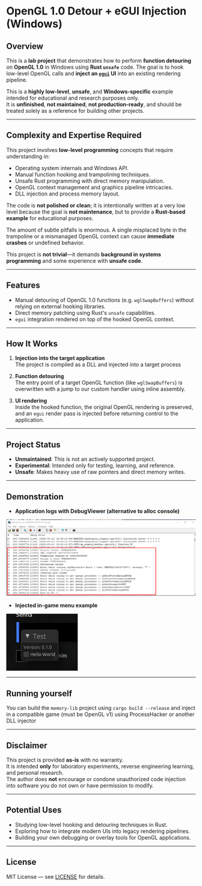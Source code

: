 # OpenGL 1.0 Detour + eGUI Injection (Windows)

## Overview

This is a **lab project** that demonstrates how to perform **function detouring** on **OpenGL 1.0** in Windows using **Rust `unsafe`** code.
The goal is to hook low-level OpenGL calls and **inject an [`egui`](https://github.com/emilk/egui) UI** into an existing rendering pipeline.

This is a **highly low-level**, **unsafe**, and **Windows-specific** example intended for educational and research purposes only.  
It is **unfinished**, **not maintained**, **not production-ready**, and should be treated solely as a reference for building other projects.

---

## Complexity and Expertise Required

This project involves **low-level programming** concepts that require understanding in:

- Operating system internals and Windows API.
- Manual function hooking and trampolining techniques.
- Unsafe Rust programming with direct memory manipulation.
- OpenGL context management and graphics pipeline intricacies.
- DLL injection and process memory layout.

The code is **not polished or clean**; it is intentionally written at a very low level because the goal is **not maintenance**, but to provide a **Rust-based example** for educational purposes.

The amount of subtle pitfalls is enormous. A single misplaced byte in the trampoline or a mismanaged OpenGL context can cause **immediate crashes** or undefined behavior.  

This project is **not trivial**—it demands **background in systems programming** and some experience with **unsafe code**.

---

## Features

- Manual detouring of OpenGL 1.0 functions (e.g. `wglSwapBuffers`) without relying on external hooking libraries.
- Direct memory patching using Rust's `unsafe` capabilities.
- `egui` integration rendered on top of the hooked OpenGL context.

---

## How It Works

1. **Injection into the target application**  
   The project is compiled as a DLL and injected into a target process

2. **Function detouring**  
   The entry point of a target OpenGL function (like `wglSwapBuffers`) is overwritten with a jump to our custom handler using inline assembly.

3. **UI rendering**  
   Inside the hooked function, the original OpenGL rendering is preserved, and an `egui` render pass is injected before returning control to the application.

---


## Project Status

- **Unmaintained**: This is not an actively supported project.
- **Experimental**: Intended only for testing, learning, and reference.
- **Unsafe**: Makes heavy use of raw pointers and direct memory writes.


---


## Demonstration

- **Application logs with DebugViewer (alternative to alloc console)**

![Viewing debug logs through debug viewer](assets/view-logs.png)

- **Injected in-game menu example**

![Injected example menu (with working input capture)](assets/injected-menu.png)


---

## Running yourself

You can build the `memory-lib` project using `cargo build --release` and inject in a compatible game (must be OpenGL v1) using ProcessHacker or another DLL injector

---

## Disclaimer

This project is provided **as-is** with no warranty.  
It is intended **only** for laboratory experiments, reverse engineering learning, and personal research.  
The author does **not** encourage or condone unauthorized code injection into software you do not own or have permission to modify.

---

## Potential Uses

- Studying low-level hooking and detouring techniques in Rust.
- Exploring how to integrate modern UIs into legacy rendering pipelines.
- Building your own debugging or overlay tools for OpenGL applications.

---

## License

MIT License — see [LICENSE](LICENSE) for details.